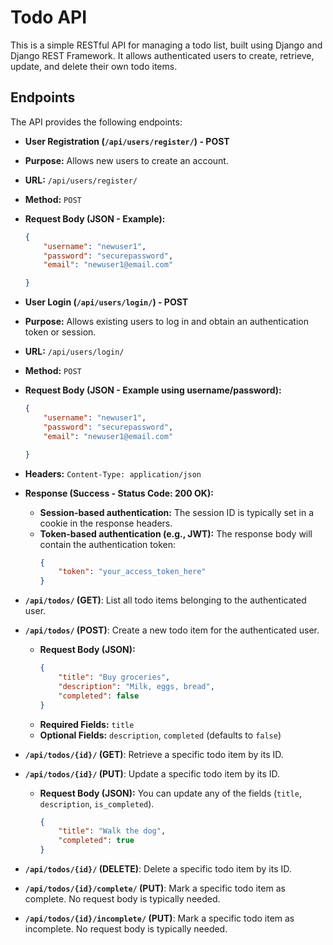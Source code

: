 # Todo API

This is a simple RESTful API for managing a todo list, built using Django and Django REST Framework. It allows authenticated users to create, retrieve, update, and delete their own todo items.

## Endpoints

The API provides the following endpoints:

* **User Registration (`/api/users/register/`) - POST**

* **Purpose:** Allows new users to create an account.
* **URL:** `/api/users/register/`
* **Method:** `POST`
* **Request Body (JSON - Example):**
    ```json
    {
        "username": "newuser1",
        "password": "securepassword",
        "email": "newuser1@email.com"

    }
    ```


* **User Login (`/api/users/login/`) - POST**

* **Purpose:** Allows existing users to log in and obtain an authentication token or session.
* **URL:** `/api/users/login/`
* **Method:** `POST`
* **Request Body (JSON - Example using username/password):**
    ```json
    {
        "username": "newuser1",
        "password": "securepassword",
        "email": "newuser1@email.com"

    }
    ```
* **Headers:** `Content-Type: application/json`
* **Response (Success - Status Code: 200 OK):**
    * **Session-based authentication:** The session ID is typically set in a cookie in the response headers.
    * **Token-based authentication (e.g., JWT):** The response body will contain the authentication token:
        ```json
        {
            "token": "your_access_token_here"
        }
        ```


* **`/api/todos/` (GET)**: List all todo items belonging to the authenticated user.
* **`/api/todos/` (POST)**: Create a new todo item for the authenticated user.
    * **Request Body (JSON):**
        ```json
        {
            "title": "Buy groceries",
            "description": "Milk, eggs, bread",
            "completed": false
        }
        ```
    * **Required Fields:** `title`
    * **Optional Fields:** `description`, `completed` (defaults to `false`)
* **`/api/todos/{id}/` (GET)**: Retrieve a specific todo item by its ID.
* **`/api/todos/{id}/` (PUT)**: Update a specific todo item by its ID.
    * **Request Body (JSON):** You can update any of the fields (`title`, `description`, `is_completed`).
        ```json
        {
            "title": "Walk the dog",
            "completed": true
        }
        ```
* **`/api/todos/{id}/` (DELETE)**: Delete a specific todo item by its ID.
* **`/api/todos/{id}/complete/` (PUT)**: Mark a specific todo item as complete. No request body is typically needed.
* **`/api/todos/{id}/incomplete/` (PUT)**: Mark a specific todo item as incomplete. No request body is typically needed.


